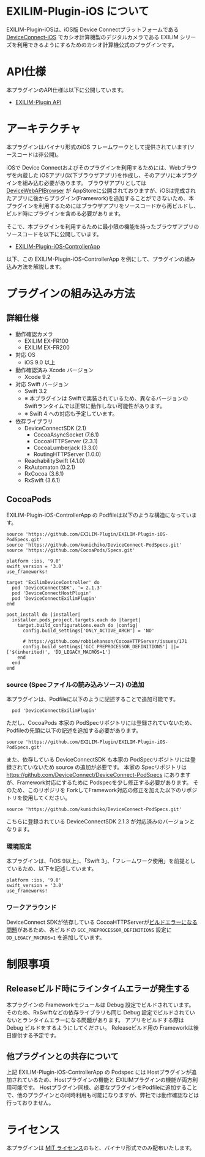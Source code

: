 # EXILIM-Plugin-iOS について

EXILIM-Plugin-iOSは、iOS版 Device Connectプラットフォームである [DeviceConnect-iOS](https://github.com/DeviceConnect/DeviceConnect-iOS/) でカシオ計算機製のデジタルカメラである EXILIM シリーズを利用できるようにするためのカシオ計算機公式のプラグインです。

# API仕様
本プラグインのAPI仕様は以下に公開しています。
- [EXILIM-Plugin API](https://exilim-plugin.github.io/exilimApi/)

# アーキテクチャ

本プラグインはバイナリ形式のiOS フレームワークとして提供されています(ソースコードは非公開)。

iOSで Device Connectおよびそのプラグインを利用するためには、Webブラウザを内蔵した iOSアプリ(以下ブラウザアプリ)を作成し、そのアプリに本プラグインを組み込む必要があります。
ブラウザアプリとしては [DeviceWebAPIBrowser](https://itunes.apple.com/jp/app/devicewebapibrowser/id994422987?mt=8) が AppStoreに公開されておりますが、iOSは完成されたアプリに後からプラグイン(Framework)を追加することができないため、本プラグインを利用するためにはブラウザアプリをソースコードから再ビルドし、ビルド時にプラグインを含める必要があります。

そこで、本プラグインを利用するために最小限の機能を持ったブラウザアプリのソースコードを以下に公開しています。

- [EXILIM-Plugin-iOS-ControllerApp](https://github.com/EXILIM-Plugin/EXILIM-Plugin-iOS-ControllerApp)

以下、この EXILIM-Plugin-iOS-ControllerApp を例にして、プラグインの組み込み方法を解説します。


# プラグインの組み込み方法

## 詳細仕様

- 動作確認カメラ
  - EXILIM EX-FR100
  - EXILIM EX-FR200
- 対応 OS
  - iOS 9.0 以上
- 動作確認済み Xcode バージョン
  - Xcode 9.2
- 対応 Swift バージョン
  - Swift 3.2
  - ※ 本プラグインは Swiftで実装されているため、異なるバージョンの Swiftランタイムでは正常に動作しない可能性があります。
  - ※ Swift 4 への対応も予定しています。
- 依存ライブラリ
  - DeviceConnectSDK (2.1)
    - CocoaAsyncSocket (7.6.1)
    - CocoaHTTPServer (2.3.1)
    - CocoaLumberjack (3.3.0)
    - RoutingHTTPServer (1.0.0)
  - ReachabilitySwift (4.1.0)
  - RxAutomaton (0.2.1)
  - RxCocoa (3.6.1)
  - RxSwift (3.6.1)



## CocoaPods

EXILIM-Plugin-iOS-ControllerApp の Podfileは以下のような構造になっています。

```
source 'https://github.com/EXILIM-Plugin/EXILIM-Plugin-iOS-PodSpecs.git'
source 'https://github.com/kunichiko/DeviceConnect-PodSpecs.git'
source 'https://github.com/CocoaPods/Specs.git'

platform :ios, '9.0'
swift_version = '3.0'
use_frameworks!

target 'ExilimDeviceController' do
  pod 'DeviceConnectSDK', '= 2.1.3'
  pod 'DeviceConnectHostPlugin'
  pod 'DeviceConnectExilimPlugin'
end

post_install do |installer|
  installer.pods_project.targets.each do |target|
    target.build_configurations.each do |config|
      config.build_settings['ONLY_ACTIVE_ARCH'] = 'NO'

      # https://github.com/robbiehanson/CocoaHTTPServer/issues/171
      config.build_settings['GCC_PREPROCESSOR_DEFINITIONS'] ||= ['$(inherited)', 'DD_LEGACY_MACROS=1']
    end
  end
end
```

### source (Specファイルの読み込みソース) の追加

本プラグインは、Podfileに以下のように記述することで追加可能です。

```
  pod 'DeviceConnectExilimPlugin'
```

ただし、CocoaPods 本家の PodSpecリポジトリには登録されていないため、Podfileの先頭に以下の記述を追加する必要があります。

```
source 'https://github.com/EXILIM-Plugin/EXILIM-Plugin-iOS-PodSpecs.git'
```

また、依存している DeviceConnectSDK も本家の PodSpecリポジトリには登録されていないため source の追加が必要です。
本家の Specリポジトリは https://github.com/DeviceConnect/DeviceConnect-PodSpecs にありますが、Framework対応にするために Podspecを少し修正する必要があります。
そのため、このリポジリを ForkしてFramework対応の修正を加えた以下のリポジトリを使用してください。

```
source 'https://github.com/kunichiko/DeviceConnect-PodSpecs.git'
```

こちらに登録されている DeviceConnectSDK 2.1.3 が対応済みのバージョンとなります。

### 環境設定

本プラグインは、「iOS 9以上」、「Swift 3」、「フレームワーク使用」を前提としているため、以下を記述しています。

```
platform :ios, '9.0'
swift_version = '3.0'
use_frameworks!
```

### ワークアラウンド

DeviceConnect SDKが依存している CocoaHTTPServerが[ビルドエラーになる問題](https://github.com/robbiehanson/CocoaHTTPServer/issues/171)があるため、各ビルドの `GCC_PREPROCESSOR_DEFINITIONS` 設定に `DD_LEGACY_MACROS=1` を追加しています。

# 制限事項

## Releaseビルド時にラインタイムエラーが発生する

本プラグインの Frameworkモジュールは Debug 設定でビルドされています。そのため、RxSwiftなどの依存ライブラリも同じ Debug 設定でビルドされていないとランタイムエラーになる問題があります。
アプリをビルドする際は Debug ビルドをするようにしてください。 Releaseビルド用の Frameworkは後日提供する予定です。

## 他プラグインとの共存について

上記 EXILIM-Plugin-iOS-ControllerApp の Podspec には Hostプラグインが追加されているため、Hostプラグインの機能と EXILIMプラグインの機能が両方利用可能です。
Hostプラグイン同様、必要なプラグインをPodfileに追加することで、他のプラグインとの同時利用も可能になりますが、弊社では動作確認などは行っておりません。

# ライセンス

本プラグインは [MIT ライセンス](LICENSE.md)のもと、バイナリ形式でのみ配布いたします。
